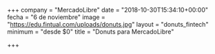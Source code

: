 +++
company = "MercadoLibre"
date = "2018-10-30T15:34:10+00:00"
fecha = "6 de noviembre"
image = "https://edu.fintual.com/uploads/donuts.jpg"
layout = "donuts_fintech"
minimum = "desde $0"
title = "Donuts para MercadoLibre"

+++
